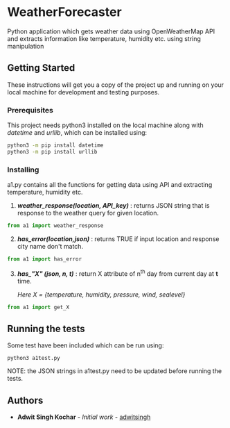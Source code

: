 # WeatherForecaster
Python application which gets weather data using OpenWeatherMap API and extracts information like temperature, humidity etc. using string manipulation

## Getting Started

These instructions will get you a copy of the project up and running on your local machine for development and testing purposes.

### Prerequisites

This project needs python3 installed on the local machine along with *datetime* and *urllib*, which can be installed using:

```bash
python3 -m pip install datetime
python3 -m pip install urllib
```



### Installing

a1.py contains all the functions for getting data using API and extracting temperature, humidity etc.

1. ***weather_response(location, API_key)*** : returns JSON string that is response to the weather query for given location.

```python
from a1 import weather_response
```

2. ***has_error(location,json)*** : returns TRUE if input location and response city name don't match.

```python
from a1 import has_error
```

3. ***has_"X" (json, n, t)*** : return X attribute of n<sup>th</sup> day from current day at **t** time.

   *Here X = {temperature, humidity, pressure, wind, sealevel}*

```python
from a1 import get_X
```



## Running the tests

Some test have been included which can be run using:
```
python3 a1test.py
```

NOTE: the JSON strings in a1test.py need to be updated before running the tests.

## Authors

* **Adwit Singh Kochar** - *Initial work* - [adwitsingh](https://github.com/adwitsingh)
